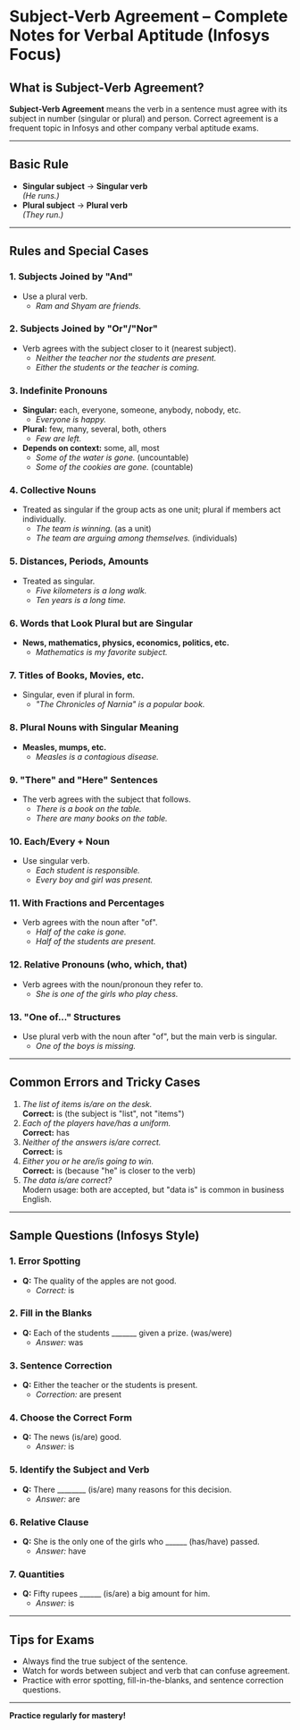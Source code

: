 # Subject-Verb Agreement – Complete Notes for Verbal Aptitude (Infosys Focus)

## What is Subject-Verb Agreement?
**Subject-Verb Agreement** means the verb in a sentence must agree with its subject in number (singular or plural) and person. Correct agreement is a frequent topic in Infosys and other company verbal aptitude exams.

---

## Basic Rule
- **Singular subject** → **Singular verb**  
  *(He runs.)*
- **Plural subject** → **Plural verb**  
  *(They run.)*

---

## Rules and Special Cases

### 1. Subjects Joined by "And"
- Use a plural verb.
  - *Ram and Shyam are friends.*

### 2. Subjects Joined by "Or"/"Nor"
- Verb agrees with the subject closer to it (nearest subject).
  - *Neither the teacher nor the students are present.*
  - *Either the students or the teacher is coming.*

### 3. Indefinite Pronouns
- **Singular:** each, everyone, someone, anybody, nobody, etc.  
  - *Everyone is happy.*
- **Plural:** few, many, several, both, others  
  - *Few are left.*
- **Depends on context:** some, all, most  
  - *Some of the water is gone.* (uncountable)
  - *Some of the cookies are gone.* (countable)

### 4. Collective Nouns
- Treated as singular if the group acts as one unit; plural if members act individually.
  - *The team is winning.* (as a unit)
  - *The team are arguing among themselves.* (individuals)

### 5. Distances, Periods, Amounts
- Treated as singular.
  - *Five kilometers is a long walk.*
  - *Ten years is a long time.*

### 6. Words that Look Plural but are Singular
- **News, mathematics, physics, economics, politics, etc.**
  - *Mathematics is my favorite subject.*

### 7. Titles of Books, Movies, etc.
- Singular, even if plural in form.
  - *"The Chronicles of Narnia" is a popular book.*

### 8. Plural Nouns with Singular Meaning
- **Measles, mumps, etc.**
  - *Measles is a contagious disease.*

### 9. "There" and "Here" Sentences
- The verb agrees with the subject that follows.
  - *There is a book on the table.*
  - *There are many books on the table.*

### 10. Each/Every + Noun
- Use singular verb.
  - *Each student is responsible.*
  - *Every boy and girl was present.*

### 11. With Fractions and Percentages
- Verb agrees with the noun after "of".
  - *Half of the cake is gone.*
  - *Half of the students are present.*

### 12. Relative Pronouns (who, which, that)
- Verb agrees with the noun/pronoun they refer to.
  - *She is one of the girls who play chess.*

### 13. "One of..." Structures
- Use plural verb with the noun after "of", but the main verb is singular.
  - *One of the boys is missing.*

---

## Common Errors and Tricky Cases

1. *The list of items is/are on the desk.*  
   **Correct:** is (the subject is "list", not "items")
2. *Each of the players have/has a uniform.*  
   **Correct:** has
3. *Neither of the answers is/are correct.*  
   **Correct:** is
4. *Either you or he are/is going to win.*  
   **Correct:** is (because "he" is closer to the verb)
5. *The data is/are correct?*  
   Modern usage: both are accepted, but "data is" is common in business English.

---

## Sample Questions (Infosys Style)

### 1. Error Spotting
- **Q:** The quality of the apples are not good.
  - *Correct:* is

### 2. Fill in the Blanks
- **Q:** Each of the students _______ given a prize. (was/were)
  - *Answer:* was

### 3. Sentence Correction
- **Q:** Either the teacher or the students is present.
  - *Correction:* are present

### 4. Choose the Correct Form
- **Q:** The news (is/are) good.
  - *Answer:* is

### 5. Identify the Subject and Verb
- **Q:** There ________ (is/are) many reasons for this decision.
  - *Answer:* are

### 6. Relative Clause
- **Q:** She is the only one of the girls who ______ (has/have) passed.
  - *Answer:* have

### 7. Quantities
- **Q:** Fifty rupees ______ (is/are) a big amount for him.
  - *Answer:* is

---

## Tips for Exams

- Always find the true subject of the sentence.
- Watch for words between subject and verb that can confuse agreement.
- Practice with error spotting, fill-in-the-blanks, and sentence correction questions.

---

**Practice regularly for mastery!**
